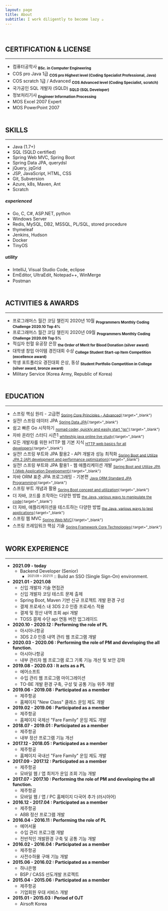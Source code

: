 ```yaml
---
layout: page
title: About
subtitle: I work diligently to become lazy ☕
---
```


<!-- <span style="float: right; "><a href="{{ '/assets/resume.pdf' | prepend: site.baseurl }}"><strong>> Download as PDF</strong></a> </span> -->
<br>
  
  
  
## **CERTIFICATION & LICENSE**
---

* 컴퓨터공학사 **<sub>BSc. in Computer Engineering</sub>**
* COS pro Java 1급 **<sub>COS pro Highest level (Coding Specialist Professional, Java)</sub>**
* COS scratch 1급 / Advanced **<sub>COS Advanced level (Coding Specialist, scratch)</sub>**
* 국가공인 SQL 개발자 (SQLD) **<sub>SQLD (SQL Developer)</sub>**
* 정보처리기사 **<sub>Engineer Information Processing</sub>**
* MOS Excel 2007 Expert
* MOS PowerPoint 2007
　  
　  
  
## **SKILLS**
---

* Java (1.7+)
* SQL (SQLD certified)
* Spring Web MVC, Spring Boot
* Spring Data JPA, querydsl
* jQuery, jqGrid
* JSP, JavaScript, HTML, CSS
* Git, Subversion
* Azure, k8s, Maven, Ant
* Scratch
  
##### ***experienced***
* Go, C, C#, ASP.NET, python
* Windows Server
* Redis, MySQL, DB2, MSSQL, PL/SQL, stored procedure
* thymeleaf
* Jenkins, Hudson
* Docker
* TinyOS
  
##### ***utility***
* IntelliJ, Visual Studio Code, eclipse
* EmEditor, UltraEdit, Notepad++, WinMerge
* Postman
　  
　  
  
## **ACTIVITIES & AWARDS**
---

* 프로그래머스 월간 코딩 챌린지 2020년 10월 **<sub>Programmers Monthly Coding Challenge 2020.10 Top 4%</sub>**
* 프로그래머스 월간 코딩 챌린지 2020년 09월 **<sub>Programmers Monthly Coding Challenge 2020.09 Top 5%</sub>**
* 적십자 헌혈 유공장 은장 **<sub>the Order of Merit for Blood Donation (silver award)</sub>**
* 대학생 창업 아이템 경진대회 수상 **<sub>College Student Start-up Item Competition (excellence award)</sub>**
* 학생 포트폴리오 경진대회 은상, 동상 **<sub>Student Portfolio Competition in College (silver award, bronze award)</sub>**
* Military Service (Korea Army, Republic of Korea)
　  
　  
  
## **EDUCATION**
---


* 스프링 핵심 원리 - 고급편 <sub>[<u>Spring Core Principles - Advanced</u>](https://github.com/nimkoes/Spring_Advanced_Study/blob/master/README.md){:target="_blank"}</sub>
* 실전! 스프링 데이터 JPA <sub>[<u>Spring Data JPA</u>](https://www.inflearn.com/course/%EC%8A%A4%ED%94%84%EB%A7%81-%EB%8D%B0%EC%9D%B4%ED%84%B0-JPA-%EC%8B%A4%EC%A0%84#){:target="_blank"}</sub>
* 쉽고 빠른 Go 시작하기 <sub>[<u>nomad coder, quickly and easily start "go"</u>](https://nimkoes.github.io/study/2021/05/14/Go-Language-Study.html){:target="_blank"}</sub>
* 자바 온라인 스터디 시즌1 <sub>[<u>whiteship java online live study</u>](https://nimkoes.github.io/study/2021/02/28/Java-Online-Live-Study-Season-1.html){:target="_blank"}</sub>
* 모든 개발자를 위한 HTTP 웹 기본 지식 <sub>[<u>HTTP web basics for all developers</u>](https://www.inflearn.com/course/http-%EC%9B%B9-%EB%84%A4%ED%8A%B8%EC%9B%8C%ED%81%AC#description){:target="_blank"}</sub>
* 실전! 스프링 부트와 JPA 활용2 - API 개발과 성능 최적화 <sub>[<u>Spring Boot and Utilize JPA 2 (API development and performance optimization)</u>](https://www.inflearn.com/course/%EC%8A%A4%ED%94%84%EB%A7%81%EB%B6%80%ED%8A%B8-JPA-API%EA%B0%9C%EB%B0%9C-%EC%84%B1%EB%8A%A5%EC%B5%9C%EC%A0%81%ED%99%94#description){:target="_blank"}</sub>
* 실전! 스프링 부트와 JPA 활용1 - 웹 애플리케이션 개발 <sub>[<u>Spring Boot and Utilize JPA 1 (Web Application Development)</u>](https://www.inflearn.com/course/%EC%8A%A4%ED%94%84%EB%A7%81%EB%B6%80%ED%8A%B8-JPA-%ED%99%9C%EC%9A%A9-1#description){:target="_blank"}</sub>
* 자바 ORM 표준 JPA 프로그래밍 - 기본편 <sub>[<u>Java ORM Standard JPA Programming</u>](https://www.inflearn.com/course/ORM-JPA-Basic#description){:target="_blank"}</sub>
* 스프링 부트 개념과 활용 <sub>[<u>Spring Boot concept and utilization</u>](https://www.inflearn.com/course/%EC%8A%A4%ED%94%84%EB%A7%81%EB%B6%80%ED%8A%B8#description){:target="_blank"}</sub>
* 더 자바, 코드를 조작하는 다양한 방법 <sub>[<u>the Java, various ways to manipulate the code</u>](https://www.inflearn.com/course/the-java-code-manipulation#description){:target="_blank"}</sub>
* 더 자바, 애플리케이션을 테스트하는 다양한 방법 <sub>[<u>the Java, various ways to test applications</u>](https://www.inflearn.com/course/the-java-application-test#description){:target="_blank"}</sub>
* 스프링 웹 MVC <sub>[<u>Spring Web MVC</u>](https://www.inflearn.com/course/%EC%9B%B9-mvc#description){:target="_blank"}</sub>
* 스프링 프레임워크 핵심 기술 <sub>[<u>Spring Framework Core Technologies</u>](https://www.inflearn.com/course/spring-framework_core#description){:target="_blank"}</sub>
　  
　  
  
## **WORK EXPERIENCE**
---

* **2021.09 - today**
  * Backend Developer (Senior)
    * <sup><sub>2021.09 ~ 2021.11</sub></sup> :: Build an SSO (Single Sign-On) environment.
* **2021.01 - 2021.08**
  * 신입 개발자 기술 면접관
  * 신입 개발자 코딩 테스트 문제 출제
  * Spring Boot, Maven 기반 신규 프로젝트 개발 환경 구성
  * 결제 프로세스 내 3DS 2.0 인증 프로세스 적용
  * 결제 및 정산 내역 조회 api 개발
  * TOSS 결제 수단 api 연동 버전 업그레이드
* **2020.10 - 2020.12 : Performing the role of PL**
  * 아시아나항공
  * 3DS 2.0 인증 내역 관리 웹 프로그램 개발
* **2020.03 - 2020.06 : Performing the role of PM and developing the all function.**
  * 아시아나항공
  * 내부 관리자 웹 프로그램 로그 기록 기능 개선 및 보안 강화
* **2019.08 - 2020.03 : It acts as a PL**
  * 에어소프트
  * 수입 관리 웹 프로그램 마이그레이션
  * TO-BE 개발 환경 구축, 구성 및 공통 기능 위주 개발
* **2019.06 - 2019.08 : Participated as a member**
  * 제주항공
  * 홈페이지 "New Class" 클래스 운임 제도 개발
* **2019.02 - 2019.06 : Participated as a member**
  * 제주항공
  * 홈페이지 국제선 "Fare Family" 운임 제도 개발
* **2018.07 - 2019.01 : Participated as a member**
  * 제주항공
  * 내부 정산 프로그램 기능 개선
* **2017.12 - 2018.05 : Participated as a member**
  * 제주항공
  * 홈페이지 국내선 "Fare Family" 운임 제도 개발
* **2017.09 - 2017.12 : Participated as a member**
  * 제주항공
  * 모바일 웹 / 앱 최저가 운임 조회 기능 개발
* **2017.07 - 2017.10 : Performing the role of PM and developing the all function.**
  * 제주항공
  * 모바일 웹 / 앱 / PC 홈페이지 다국어 추가 (러시아어)
* **2016.12 - 2017.04 : Participated as a member**
  * 제주항공
  * ABB 정산 프로그램 개발
* **2016.04 - 2016.11 : Performing the role of PL**
  * 에어서울
  * 수입 관리 프로그램 개발
  * 전반적인 개발환경 구축 및 공통 기능 개발
* **2016.02 - 2016.04 : Participated as a member**
  * 제주항공
  * 사전수하물 구매 기능 개발
* **2015.06 - 2016.02 : Participated as a member**
  * 하나은행
  * BSP / CASS 선도개발 프로젝트
* **2015.04 - 2015.06 : Participated as a member**
  * 제주항공
  * 기업회원 우대 서비스 개발
* **2015.01 - 2015.03 : Period of OJT**
  * Airsoft Korea
　  
　  
　  


